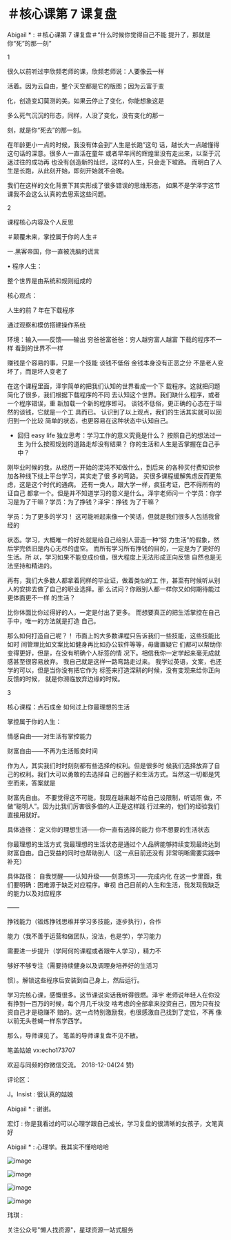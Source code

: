 # ＃核心课第 7 课复盘

Abigail * : ＃核心课第 7 课复盘＃“什么时候你觉得自己不能 提升了，那就是你“死”的那一刻”

1

很久以前听过李欣频老师的课，欣频老师说：人要像云一样

活着。因为云自由，整个天空都是它的版图；因为云富于变

化，创造变幻莫测的美。如果云停止了变化，你能想象这是

多么死气沉沉的形态，同样，人没了变化，没有变化的那一

刻，就是你“死去”的那一刻。

在年龄更小一点的时候，我没有体会到“人生是长跑”这句 话，越长大一点越懂得这句话的深意。很多人一直活在童年 或者早年间的辉煌里没有走出来，以至于沉迷过往的成功再 也没有创造新的灿烂，这样的人生，只会走下坡路。 而明白了人生是长跑，从此刻开始，即刻开始就不会晚。

我们在这样的文化背景下其实形成了很多错误的思维形态， 如果不是学泽宇这节课我不会这么认真的去思索这些问题。

2

课程核心内容及个人反思

＃颠覆未来，掌控属于你的人生＃

一.黑客帝国，你一直被洗脑的谎言

• 程序人生：

整个世界是由系统和规则组成的

核心观点：

人生的前 7 年在下载程序

通过观察和模仿搭建操作系统

环境：输入——反馈——输出 穷爸爸富爸爸：穷人越穷富人越富 下载的程序不一样 看到的世界不一样

赚钱是个容易的事，只是一个技能 谈钱不低俗 金钱本身没有正恶之分 不是老人变坏了，而是坏人变老了

在这个课程里面，泽宇简单的把我们认知的世界看成一个下 载程序。这就把问题简化了很多，我们根据下载程序的不同 去认知这个世界。我们缺什么程序，或者一个程序错误，重 新加载一个新的程序即可。 谈钱不低俗，更正确的心态在于坦然的谈钱，它就是一个工 具而已。 认识到了以上观点，我们的生活其实就可以回归到一个比较 简单的状态，也更容易在这种状态中认知自己。

*   回归 easy life 独立思考：学习工作的意义究竟是什么？ 按照自己的想法过一生 为什么按照规划的道路走却没有结果？ 你的生活和人生是否掌握在自己手中？

刚毕业时候的我，从经历一开始的混沌不知做什么，到后来 的各种买付费知识参加各种线下线上平台学习，其实走了很 多的弯路。 买很多课程缓解焦虑反而更焦虑，这是这个时代的通病。 还有一类人，跟大学一样，疯狂考证，巴不得所有的证自己 都拿一个。但是并不知道学习的意义是什么。泽宇老师问一 个学员：你学习是为了干嘛？学员：为了挣钱？泽宇：挣钱 为了干嘛？

学员：为了更多的学习！ 这可能听起来像一个笑话，但就是我们很多人包括我曾经的

状态。学习，大概唯一的好处就是给自己给别人营造一种“努 力生活”的假象，然后学完依旧是内心无尽的虚空。 而所有学习所有挣钱的目的，一定是为了更好的生活。所 以，学习如果不能变成价值，很大程度上无法形成正向反馈 自然也是无法坚持和精进的。

再有，我们大多数人都拿着同样的毕业证，做着类似的工 作，甚至有时候听从别人的安排去做了自己的职业选择。那 么试问？你跟别人都一样你又如何期待能过更体面更不一样 的生活？

比你体面比你过得好的人，一定是付出了更多。 而想要真正的把生活掌控在自己手中，唯一的方法就是打造 自己。

那么如何打造自己呢？！ 市面上的大多数课程只告诉我们一些技能，这些技能比如时 间管理比如文案比如健身再比如办公软件等等，毋庸置疑它 们都可以帮助你变得更好，但是，在没有明确个人标签的情 况下。相信我你一定学起来毫无成就感甚至很容易放弃。 我自己就是这样一路弯路走过来。 我学过英语，文案，也还学的可以，但是当你没有把它作为 标签来打造深耕的时候，没有变现来给你正向反馈的时候， 就是你濒临放弃边缘的时候。

3

核心课程：点石成金 如何过上你最理想的生活

掌控属于你的人生：

情感自由——对生活有掌控能力

财富自由——不再为生活贩卖时间

作为人，其实我们时时刻刻都有些选择的权利。但是很多时 候我们选择放弃了自己的权利。我们大可以勇敢的去选择自 己的圈子和生活方式。当然这一切都是凭空而来，答案就是

财富先自由。 不要觉得这不可能，我现在越来越不给自己设限制，听话照 做，不做“聪明人”。因为比我们厉害很多倍的人正是这样践 行过来的，他们的经验我们直接用就好。

具体途径： 定义你的理想生活——你一直有选择的能力 你不想要的生活状态

你最理想的生活方式 我最理想的生活状态是通过个人品牌能够持续变现最终达到 财富自由。自己受益的同时也帮助别人（这一点目前还没有 非常明晰需要实践中补充）

具体路径： 自我觉醒——认知升级——刻意练习——完成内化 在这一步里面，我们要明确：困难源于缺乏对应程序。审视 自己目前的人生和生活，我发现我缺乏的能力以及对应程序

——

挣钱能力（锻炼挣钱思维并学习多技能，逐步执行），合作

能力（我不善于运营和做团队，没法，也是学），学习能力

需要进一步提升（学阿何的课程或者跟牛人学习），精力不

够好不够专注（需要持续健身以及调理身培养好的生活习

惯）。解锁这些程序后安装到自己身上，然后运行。

学习完核心课，感慨很多。这节课说实话我听得很燃。泽宇 老师说年轻人在你没有挣到一百万的时候，每个月几千块没 啥考虑的全部拿来投资自己，因为只有投资自己才是稳赚不 赔的。这一点特别激励我，也很感激自己找到了定位，不再 像以前无头苍蝇一样东学西学。

那么，导师课见了。 笔盖的导师课复盘不见不散。

笔盖姑娘 vx:echo173707

欢迎与同频的你微信交流。 2018-12-04(24 赞)

评论区：

J。Insist : 很认真的姑娘

Abigail * : 谢谢。

宏灯 : 你是我看过的可以心理学跟自己成长，学习复盘的很清晰的女孩子，文笔真好

Abigail * : 心理学。我其实不懂哈哈哈

![image](img/Image_075.png)

![image](img/Image_076.png)

![image](img/Image_077.png)

![image](img/Image_078.png)

玮琪 :

关注公众号"懒人找资源"，星球资源一站式服务